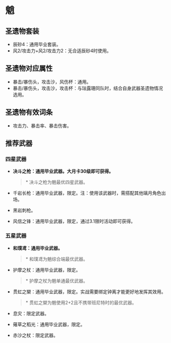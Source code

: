 
# 魈

## 圣遗物套装

- 辰砂4：通用毕业套装。
- 风2/攻击力+风2/攻击力2：无合适辰砂4时使用。

## 圣遗物对应属性

- 暴击/暴伤头，攻击沙，风伤杯：通用。
- 暴击/暴伤头，攻击沙，攻击杯：与珐露珊同队时，结合自身武器圣遗物情况选用。

## 圣遗物有效词条

- 攻击力、暴击率、暴击伤害。

## 推荐武器

### 四星武器

- **决斗之枪：通用毕业武器。大月卡30级即可获得。**

  > \* 决斗之枪为魈最优四星武器。  

- 千岩长枪：通用毕业武器，限定。注：使用该武器时，需搭配其他璃月角色出场。
- 黑岩刺枪。
- 风信之锋：通用毕业武器，限定，通过3.1限时活动即可获得。

### 五星武器

- **和璞鸢：通用毕业武器。**

  > \* 和璞鸢为魈综合端最优武器。  

- 护摩之杖：通用毕业武器，限定。

  > \* 护摩之杖为魈单通最优武器。  

- 贯虹之槊：通用毕业武器，限定。实战需要绑定钟离才能更好地发挥其效用。

  > \* 贯虹之槊为魈使用2+2且不携带班尼特时的最优武器。  

- 息灾：限定武器。
- 薙草之稻光：通用毕业武器，限定。
- 赤沙之杖：限定武器。
